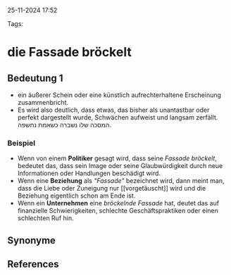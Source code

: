 
25-11-2024 17:52


Tags:

# die Fassade bröckelt


## Bedeutung 1

- ein äußerer Schein oder eine künstlich aufrechterhaltene Erscheinung zusammenbricht.
- Es wird also deutlich, dass etwas, das bisher als unantastbar oder perfekt dargestellt wurde, Schwächen aufweist und langsam zerfällt.
המסכה שלו נשברה כשאמת נחשפה.
### Beispiel

- Wenn von einem **Politiker** gesagt wird, dass seine *Fassade bröckelt*, bedeutet das, dass sein Image oder seine Glaubwürdigkeit durch neue Informationen oder Handlungen beschädigt wird.
- Wenn eine **Beziehung** als *"Fassade"* bezeichnet wird, dann meint man, dass die Liebe oder Zuneigung nur [[vorgetäuscht]] wird und die Beziehung eigentlich schon am Ende ist.
- Wenn ein **Unternehmen** eine *bröckelnde Fassade* hat, deutet das auf finanzielle Schwierigkeiten, schlechte Geschäftspraktiken oder einen schlechten Ruf hin.

## Synonyme


## References
